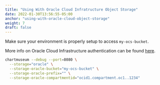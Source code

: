 ```yaml
---
title: "Using With Oracle Cloud Infratructure Object Storage"
date: 2022-01-30T13:56:55-05:00
anchor: "using-with-oracle-cloud-object-storage"
weight: 7
draft: false
---
```


Make sure your environment is properly setup to access `my-ocs-bucket`.

More info on Oracle Cloud Infrastructure authentication can be found [here](https://docs.cloud.oracle.com/iaas/Content/API/Concepts/apisigningkey.htm).

```bash
chartmuseum --debug --port=8080 \
  --storage="oracle" \
  --storage-oracle-bucket="my-ocs-bucket" \
  --storage-oracle-prefix="" \
  --storage-oracle-compartmentid="ocid1.compartment.oc1..1234"
```
